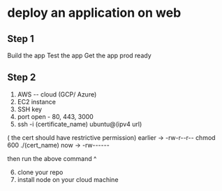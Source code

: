 # deploy an application on web

## Step 1
Build the app
Test the app
Get the app prod ready

## Step 2
1. AWS -- cloud (GCP/ Azure)
2. EC2 instance
3. SSH key
4. port open - 80, 443, 3000
5. ssh -i (certificate_name) ubuntu@(ipv4 url)

( the cert should have restrictive permission)
earlier -> -rw-r--r--
chmod 600 ./(cert_name)
now -> -rw------

then run the above command ^

6. clone your repo
7. install node on your cloud machine

